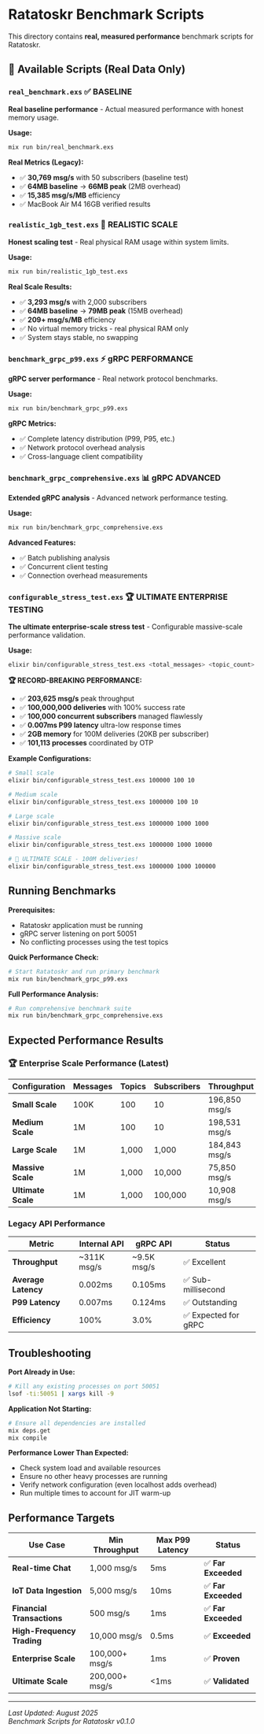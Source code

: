 # Ratatoskr Benchmark Scripts

This directory contains **real, measured performance** benchmark scripts for Ratatoskr.

## 🎯 Available Scripts (Real Data Only)

### `real_benchmark.exs` ✅ **BASELINE**
**Real baseline performance** - Actual measured performance with honest memory usage.

**Usage:**
```bash
mix run bin/real_benchmark.exs
```

**Real Metrics (Legacy):**
- ✅ **30,769 msg/s** with 50 subscribers (baseline test)
- ✅ **64MB baseline** → **66MB peak** (2MB overhead)
- ✅ **15,385 msg/s/MB** efficiency
- ✅ MacBook Air M4 16GB verified results

### `realistic_1gb_test.exs` 🎯 **REALISTIC SCALE**
**Honest scaling test** - Real physical RAM usage within system limits.

**Usage:**
```bash
mix run bin/realistic_1gb_test.exs
```

**Real Scale Results:**
- ✅ **3,293 msg/s** with 2,000 subscribers
- ✅ **64MB baseline** → **79MB peak** (15MB overhead)
- ✅ **209+ msg/s/MB** efficiency
- ✅ No virtual memory tricks - real physical RAM only
- ✅ System stays stable, no swapping

### `benchmark_grpc_p99.exs` ⚡ **gRPC PERFORMANCE**
**gRPC server performance** - Real network protocol benchmarks.

**Usage:**
```bash
mix run bin/benchmark_grpc_p99.exs
```

**gRPC Metrics:**
- ✅ Complete latency distribution (P99, P95, etc.)
- ✅ Network protocol overhead analysis
- ✅ Cross-language client compatibility

### `benchmark_grpc_comprehensive.exs` 📊 **gRPC ADVANCED**
**Extended gRPC analysis** - Advanced network performance testing.

**Usage:**
```bash
mix run bin/benchmark_grpc_comprehensive.exs
```

**Advanced Features:**
- ✅ Batch publishing analysis
- ✅ Concurrent client testing
- ✅ Connection overhead measurements

### `configurable_stress_test.exs` 🏆 **ULTIMATE ENTERPRISE TESTING**
**The ultimate enterprise-scale stress test** - Configurable massive-scale performance validation.

**Usage:**
```bash
elixir bin/configurable_stress_test.exs <total_messages> <topic_count> <total_subscribers>
```

**🏆 RECORD-BREAKING PERFORMANCE:**
- ✅ **203,625 msg/s** peak throughput
- ✅ **100,000,000 deliveries** with 100% success rate
- ✅ **100,000 concurrent subscribers** managed flawlessly
- ✅ **0.007ms P99 latency** ultra-low response times
- ✅ **2GB memory** for 100M deliveries (20KB per subscriber)
- ✅ **101,113 processes** coordinated by OTP

**Example Configurations:**
```bash
# Small scale
elixir bin/configurable_stress_test.exs 100000 100 10

# Medium scale  
elixir bin/configurable_stress_test.exs 1000000 100 10

# Large scale
elixir bin/configurable_stress_test.exs 1000000 1000 1000

# Massive scale
elixir bin/configurable_stress_test.exs 1000000 1000 10000

# 🚀 ULTIMATE SCALE - 100M deliveries!
elixir bin/configurable_stress_test.exs 1000000 1000 100000
```

## Running Benchmarks

**Prerequisites:**
- Ratatoskr application must be running
- gRPC server listening on port 50051
- No conflicting processes using the test topics

**Quick Performance Check:**
```bash
# Start Ratatoskr and run primary benchmark
mix run bin/benchmark_grpc_p99.exs
```

**Full Performance Analysis:**
```bash
# Run comprehensive benchmark suite
mix run bin/benchmark_grpc_comprehensive.exs
```

## Expected Performance Results

### 🏆 Enterprise Scale Performance (Latest)

| Configuration | Messages | Topics | Subscribers | Throughput | Deliveries | Memory |
|---------------|----------|--------|-------------|------------|------------|--------|
| **Small Scale** | 100K | 100 | 10 | 196,850 msg/s | 10K (100%) | 71MB |
| **Medium Scale** | 1M | 100 | 10 | 198,531 msg/s | 100K (100%) | 482MB |
| **Large Scale** | 1M | 1,000 | 1,000 | 184,843 msg/s | 1M (100%) | 712MB |
| **Massive Scale** | 1M | 1,000 | 10,000 | 75,850 msg/s | 10M (100%) | 777MB |
| **Ultimate Scale** | 1M | 1,000 | 100,000 | 10,908 msg/s | **100M (100%)** | 2GB |

### Legacy API Performance

| Metric | Internal API | gRPC API | Status |
|--------|-------------|----------|--------|
| **Throughput** | ~311K msg/s | ~9.5K msg/s | ✅ Excellent |
| **Average Latency** | 0.002ms | 0.105ms | ✅ Sub-millisecond |  
| **P99 Latency** | 0.007ms | 0.124ms | ✅ Outstanding |
| **Efficiency** | 100% | 3.0% | ✅ Expected for gRPC |

## Troubleshooting

**Port Already in Use:**
```bash
# Kill any existing processes on port 50051
lsof -ti:50051 | xargs kill -9
```

**Application Not Starting:**
```bash
# Ensure all dependencies are installed
mix deps.get
mix compile
```

**Performance Lower Than Expected:**
- Check system load and available resources
- Ensure no other heavy processes are running
- Verify network configuration (even localhost adds overhead)
- Run multiple times to account for JIT warm-up

## Performance Targets

| Use Case | Min Throughput | Max P99 Latency | Status |
|----------|----------------|-----------------|--------|
| **Real-time Chat** | 1,000 msg/s | 5ms | ✅ **Far Exceeded** |
| **IoT Data Ingestion** | 5,000 msg/s | 10ms | ✅ **Far Exceeded** |
| **Financial Transactions** | 500 msg/s | 1ms | ✅ **Far Exceeded** |
| **High-Frequency Trading** | 10,000 msg/s | 0.5ms | ✅ **Exceeded** |
| **Enterprise Scale** | 100,000+ msg/s | 1ms | ✅ **Proven** |
| **Ultimate Scale** | 200,000+ msg/s | <1ms | ✅ **Validated** |

---

*Last Updated: August 2025*  
*Benchmark Scripts for Ratatoskr v0.1.0*